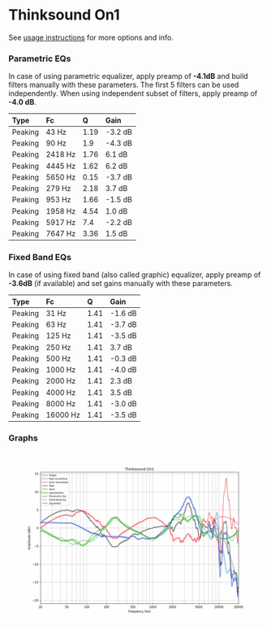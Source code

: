 # Thinksound On1
See [usage instructions](https://github.com/jaakkopasanen/AutoEq#usage) for more options and info.

### Parametric EQs
In case of using parametric equalizer, apply preamp of **-4.1dB** and build filters manually
with these parameters. The first 5 filters can be used independently.
When using independent subset of filters, apply preamp of **-4.0 dB**.

| Type    | Fc      |    Q | Gain    |
|:--------|:--------|:-----|:--------|
| Peaking | 43 Hz   | 1.19 | -3.2 dB |
| Peaking | 90 Hz   | 1.9  | -4.3 dB |
| Peaking | 2418 Hz | 1.76 | 6.1 dB  |
| Peaking | 4445 Hz | 1.62 | 6.2 dB  |
| Peaking | 5650 Hz | 0.15 | -3.7 dB |
| Peaking | 279 Hz  | 2.18 | 3.7 dB  |
| Peaking | 953 Hz  | 1.66 | -1.5 dB |
| Peaking | 1958 Hz | 4.54 | 1.0 dB  |
| Peaking | 5917 Hz | 7.4  | -2.2 dB |
| Peaking | 7647 Hz | 3.36 | 1.5 dB  |

### Fixed Band EQs
In case of using fixed band (also called graphic) equalizer, apply preamp of **-3.6dB**
(if available) and set gains manually with these parameters.

| Type    | Fc       |    Q | Gain    |
|:--------|:---------|:-----|:--------|
| Peaking | 31 Hz    | 1.41 | -1.6 dB |
| Peaking | 63 Hz    | 1.41 | -3.7 dB |
| Peaking | 125 Hz   | 1.41 | -3.5 dB |
| Peaking | 250 Hz   | 1.41 | 3.7 dB  |
| Peaking | 500 Hz   | 1.41 | -0.3 dB |
| Peaking | 1000 Hz  | 1.41 | -4.0 dB |
| Peaking | 2000 Hz  | 1.41 | 2.3 dB  |
| Peaking | 4000 Hz  | 1.41 | 3.5 dB  |
| Peaking | 8000 Hz  | 1.41 | -3.0 dB |
| Peaking | 16000 Hz | 1.41 | -3.5 dB |

### Graphs
![](./Thinksound%20On1.png)